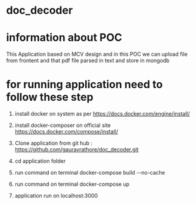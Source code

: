 # doc_decoder

# information about POC

This Application based on MCV design and in this POC we can upload file from frontent
and that pdf file parsed in text and store in mongodb

# for running application need to follow these step

1. install docker on system as per https://docs.docker.com/engine/install/
2. install docker-composer on official site https://docs.docker.com/compose/install/

3. Clone application from git hub : https://github.com/gauravrathore/doc_decoder.git
4. cd application folder
5. run command on terminal docker-compose build --no-cache
6. run command on terminal docker-compose up
7. application run on localhost:3000
